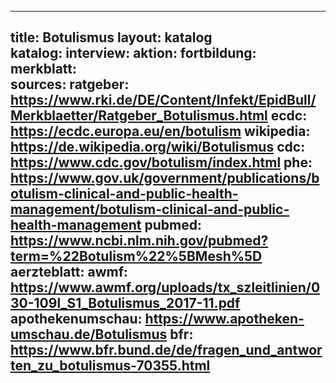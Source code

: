 ---
 title: Botulismus
 layout: katalog  
 katalog:
 interview:
 aktion:
 fortbildung:
 merkblatt:  
 sources:
 ratgeber: https://www.rki.de/DE/Content/Infekt/EpidBull/Merkblaetter/Ratgeber_Botulismus.html
 ecdc: https://ecdc.europa.eu/en/botulism
 wikipedia: https://de.wikipedia.org/wiki/Botulismus
 cdc: https://www.cdc.gov/botulism/index.html
 phe: https://www.gov.uk/government/publications/botulism-clinical-and-public-health-management/botulism-clinical-and-public-health-management
 pubmed: https://www.ncbi.nlm.nih.gov/pubmed?term=%22Botulism%22%5BMesh%5D
 aerzteblatt:
 awmf: https://www.awmf.org/uploads/tx_szleitlinien/030-109l_S1_Botulismus_2017-11.pdf
 apothekenumschau: https://www.apotheken-umschau.de/Botulismus
 bfr: https://www.bfr.bund.de/de/fragen_und_antworten_zu_botulismus-70355.html
 ---
